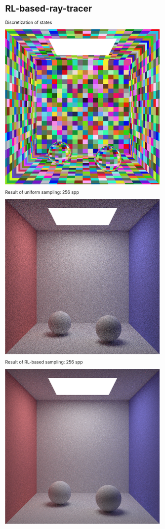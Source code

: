 # RL-based-ray-tracer

Discretization of states 

<img src="/scene-rl-based/img2.png">

Result of uniform sampling: 256 spp 

<img src="/scene-uniform/img.png">

Result of RL-based sampling: 256 spp

<img src="/scene-rl-based/img.png">
